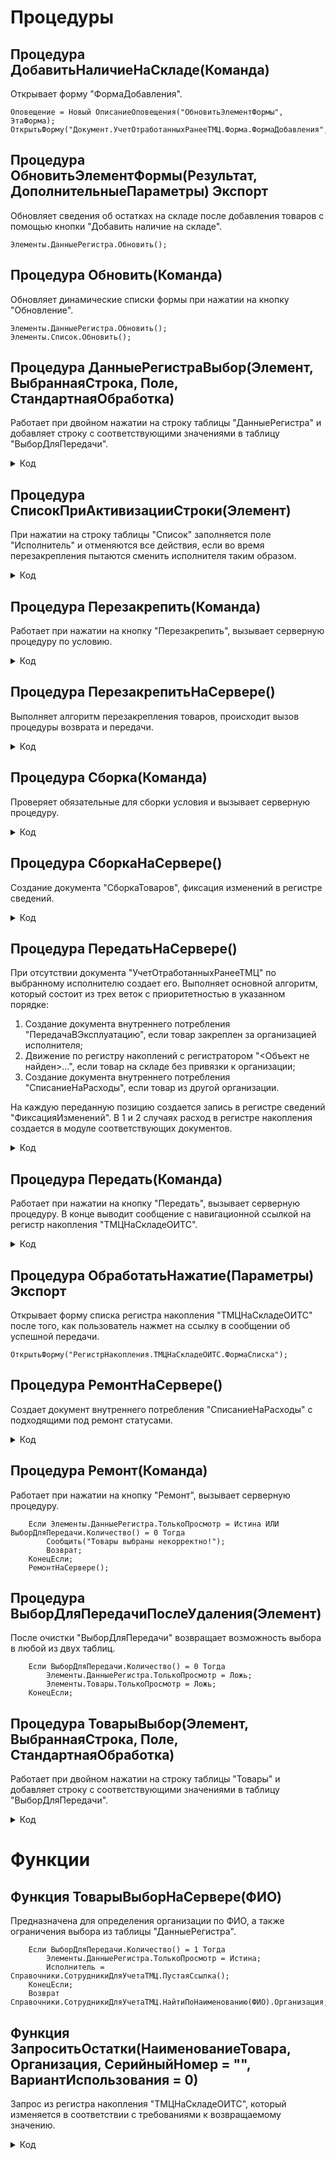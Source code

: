 # Процедуры

## Процедура ДобавитьНаличиеНаСкладе(Команда)
Открывает форму "ФормаДобавления".

```
Оповещение = Новый ОписаниеОповещения("ОбновитьЭлементФормы", ЭтаФорма);
ОткрытьФорму("Документ.УчетОтработанныхРанееТМЦ.Форма.ФормаДобавления",,,,,,Оповещение,РежимОткрытияОкнаФормы.Независимый);
```

## Процедура ОбновитьЭлементФормы(Результат, ДополнительныеПараметры) Экспорт
Обновляет сведения об остатках на складе после добавления товаров с помощью кнопки "Добавить наличие на складе". 

```
Элементы.ДанныеРегистра.Обновить();
```

## Процедура Обновить(Команда)
Обновляет динамические списки формы при нажатии на кнопку "Обновление".

```
Элементы.ДанныеРегистра.Обновить();
Элементы.Список.Обновить();
```

## Процедура ДанныеРегистраВыбор(Элемент, ВыбраннаяСтрока, Поле, СтандартнаяОбработка)
Работает при двойном нажатии на строку таблицы "ДанныеРегистра" и добавляет строку с соответствующими значениями в таблицу "ВыборДляПередачи".

<details>
<summary> Код </summary>
    
    Если Элементы.ДанныеРегистра.ТолькоПросмотр = Ложь Тогда
        Если ЗначениеЗаполнено(Элементы.ДанныеРегистра.ТекущиеДанные.СерийныйНомер) 
            И ЭтотОбъект.ВыборДляПередачи.НайтиСтроки(Новый Структура("СерийныйНомер", Элементы.ДанныеРегистра.ТекущиеДанные.СерийныйНомер)).Количество() > 0 Тогда
            Сообщение = Новый СообщениеПользователю;
            Сообщение.Текст = "Номенклатура с таким серийным номером уже выбрана";
            Сообщение.Сообщить();
        Иначе 	
            Передача = ВыборДляПередачи.Добавить(); 
            Передача.Номенклатура = Элементы.ДанныеРегистра.ТекущиеДанные.НаименованиеТовара;
            Передача.Количество = 1;
            Передача.Организация = Элементы.ДанныеРегистра.ТекущиеДанные.Организация;
            Если ЗначениеЗаполнено(Элементы.ДанныеРегистра.ТекущиеДанные.СерийныйНомер) Тогда
                Передача.СерийныйНомер = Элементы.ДанныеРегистра.ТекущиеДанные.СерийныйНомер;
                Передача.РучнойВвод = Ложь;
            Иначе
                Передача.РучнойВвод = Истина;
            КонецЕсли;
            Элементы.Товары.ТолькоПросмотр = Истина;
        КонецЕсли;
    КонецЕсли;	
</details>

## Процедура СписокПриАктивизацииСтроки(Элемент)
При нажатии на строку таблицы "Список" заполняется поле "Исполнитель" и отменяются все действия, если во время перезакрепления пытаются сменить исполнителя таким образом.

<details>
<summary> Код </summary>
	
	Если Элементы.Список.ВыделенныеСтроки.Количество() > 0 Тогда
		Если Элементы.ДанныеРегистра.ТолькоПросмотр = Ложь Тогда
			Исполнитель = Элементы.Список.ТекущиеДанные.ФИО;    
		ИначеЕсли Элементы.Товары.ТекущаяСтрока = Неопределено 
			ИЛИ ЗначениеЗаполнено(ВыборДляПередачи[0].СерийныйНомер) 
			И НЕ Элементы.Список.ТекущиеДанные.Товары.НайтиСтроки(Новый Структура("Номенклатура, СерийныйНомер",
			ВыборДляПередачи[0].Номенклатура, ВыборДляПередачи[0].СерийныйНомер)).Количество() > 0 Тогда
			
			ВыборДляПередачи.Очистить();
			Элементы.ДанныеРегистра.ТолькоПросмотр = Ложь;
			Сообщить("Выбирать позиции для перезакрепления можно только по одному сотруднику!");
		КонецЕсли;
	КонецЕсли;

</details>

## Процедура Перезакрепить(Команда)
Работает при нажатии на кнопку "Перезакрепить", вызывает серверную процедуру по условию.

<details>
<summary> Код </summary>
	
	Если Элементы.ДанныеРегистра.ТолькоПросмотр = Ложь ИЛИ ВыборДляПередачи.Количество() = 0 Тогда
		Сообщить("Товары выбраны некорректно!");
	ИначеЕсли НЕ Элементы.Список.ТекущиеДанные.ФИО = Исполнитель И ЗначениеЗаполнено(Исполнитель) Тогда
		ПерезакрепитьНаСервере();	
	Иначе
		Сообщить("Для перезакрепления выберите другого исполнителя!");
	КонецЕсли;
</details>

## Процедура ПерезакрепитьНаСервере()
Выполняет алгоритм перезакрепления товаров, происходит вызов процедуры возврата и передачи.

<details>
<summary> Код </summary>
	
	ТЗСтрок = ВыборДляПередачи.Выгрузить();
	Индекс = 0;
	Пока Индекс <> ТЗСтрок.Количество() Цикл
		Строчка = ТЗСтрок[Индекс];
		ОИТС_УчетТМЦ.ВозвратНаСклад(Элементы.Список.ТекущаяСтрока, ТЗСтрок, Строчка);
	КонецЦикла;
	ДокУчетТМЦ = Элементы.Список.ТекущаяСтрока.ПолучитьОбъект();
	Для Каждого Выбор Из ВыборДляПередачи Цикл
		НайденныеСтроки = ДокУчетТМЦ.Товары.НайтиСтроки(Новый Структура("Номенклатура, СерийныйНомер, ВариантВнесения", 
																		   Выбор.Номенклатура, Выбор.СерийныйНомер, Выбор.ВариантВнесения));
		ДокУчетТМЦ.Товары.Удалить(НайденныеСтроки[0]);
	КонецЦикла;
	ДокУчетТМЦ.Записать();
	ПередатьНаСервере();
	Сообщить("Выбранные позиции успешно перезакреплены!");	
</details>

## Процедура Сборка(Команда)
Проверяет обязательные для сборки условия и вызывает серверную процедуру.

<details>
<summary> Код </summary>
	
	Если Элементы.ДанныеРегистра.ТолькоПросмотр = Истина ИЛИ ВыборДляПередачи.Количество() = 0 Тогда
		Сообщить("Товары выбраны некорректно!");
		Возврат;
	КонецЕсли;
	Если Элементы.НоменклатураСборки.Видимость = Ложь Тогда
		Элементы.НоменклатураСборки.Видимость = Истина;
	ИначеЕсли Элементы.НоменклатураСборки.Видимость = Истина И ЗначениеЗаполнено(Элементы.НоменклатураСборки.ТекстРедактирования) Тогда
		СборкаНаСервере();	
	Иначе 
		Сообщение = Новый СообщениеПользователю;
		Сообщение.Текст = "Необходимо выбрать номенклатуру!";
		Сообщение.Поле = "НоменклатураСборки";
		Сообщение.Сообщить();	
	КонецЕсли;
</details>

## Процедура СборкаНаСервере()
Создание документа "СборкаТоваров", фиксация изменений в регистре сведений.

<details>
<summary> Код </summary>
	
	ПроверкаОрганизации = ВыборДляПередачи.Выгрузить();
	ПроверкаСерийногоНомера = ВыборДляПередачи.Выгрузить(); 
	ПроверкаОрганизации.Свернуть("Организация, СерийныйНомер");
	ПроверкаСерийногоНомера.Свернуть("СерийныйНомер");
	Если ПроверкаОрганизации.Количество() = 1 И ЗначениеЗаполнено(ПроверкаОрганизации[0].Организация) Тогда
		ИндексСтроки = 0;
		Док = Документы.УчетОтработанныхРанееТМЦ.СоздатьДокумент();
		СсылкаНового = Документы.УчетОтработанныхРанееТМЦ.ПолучитьСсылку();
		Док.УстановитьСсылкуНового(СсылкаНового);
		СборкаТоваров = Документы.СборкаТоваров.СоздатьДокумент();
		СсылкаНового = Документы.СборкаТоваров.ПолучитьСсылку();
		СборкаТоваров.УстановитьСсылкуНового(СсылкаНового);
		СборкаТоваров.Дата = ТекущаяДата();
		СборкаТоваров.ХозяйственнаяОперация = Перечисления.ХозяйственныеОперации.СборкаТоваров;
		СборкаТоваров.Склад = Справочники.Склады.НайтиПоНаименованию("Отдел ИТС (администрирование)");
		СборкаТоваров.Организация = ВыборДляПередачи[0].Организация;
		СборкаТоваров.Номенклатура = НоменклатураСборки;
		СборкаТоваров.КоличествоУпаковок = 1;
		СборкаТоваров.Количество = 1;
		СборкаТоваров.ВариантПриемкиТоваров = Перечисления.ВариантыПриемкиТоваров.РазделенаТолькоПоНакладным;
		СборкаТоваров.Статус = Перечисления.СтатусыСборокТоваров.СобраноРазобрано;
		Для Каждого Товар Из ВыборДляПередачи Цикл	
			ЗапросОстатков = ЗапроситьОстатки(Товар.Номенклатура, Товар.Организация);
			ИндексСтроки = ИндексСтроки + 1; 
			Если ЗапросОстатков.Количество() >= Товар.Количество Тогда
				НоваяСтрока = СборкаТоваров.Товары.Добавить();
				ЗаполнитьЗначенияСвойств(НоваяСтрока, Товар);
				НоваяСтрока.КоличествоУпаковок = Товар.Количество;
				ОИТС_УчетТМЦ.ЗаписьВРегистрСведений(Док.ПолучитьСсылкуНового(), 
				Новый Структура("Номенклатура, СерийныйНомер, Количество", Товар.Номенклатура, 
				Товар.СерийныйНомер, Товар.Количество), "ИспользовалиДляСборки", СборкаТоваров.ПолучитьСсылкуНового(), ИндексСтроки);
			Иначе 
				Сообщить(Строка(Товар.Номенклатура) + "нет на складе в указанном количестве");
				Возврат;
			КонецЕсли;
		КонецЦикла;
		СборкаТоваров.Записать(РежимЗаписиДокумента.Проведение);
		ВыборДляПередачи.Очистить();
		Элементы.ДанныеРегистра.Обновить();
		Элементы.НоменклатураСборки.Видимость = Ложь;
		Элементы.Товары.ТолькоПросмотр = Ложь;
		Сообщить("Указанная номенклатура успешно собрана!");
	ИначеЕсли  ПроверкаСерийногоНомера.Количество() > 1 Тогда 
		Сообщить("Для комплектующих не указывается серийный номер!")
	ИначеЕсли Не ЗначениеЗаполнено(ПроверкаОрганизации[0].Организация) Тогда
		Сообщить("Выберите позиции с заполненным полем ""Организация""!");
	Иначе	
		Сообщить("Необходимо выбирать позиции из одной организации!");
	КонецЕсли;		
</details>

## Процедура ПередатьНаСервере()
При отсутствии документа "УчетОтработанныхРанееТМЦ" по выбранному исполнителю создает его. Выполняет основной алгоритм, который состоит из трех веток с приоритетностью в указанном порядке:
1. Создание документа внутреннего потребления "ПередачаВЭксплуатацию", если товар закреплен за организацией исполнителя;
2. Движение по регистру накоплений с регистратором "<Объект не найден>...", если товар на складе без привязки к организации;
3. Создание документа внутреннего потребления "СписаниеНаРасходы", если товар из другой организации.

На каждую переданную позицию создается запись в регистре сведений "ФиксацияИзменений". В 1 и 2 случаях расход в регистре накопления создается в модуле соответствующих документов.

<details>
<summary> Код </summary>
	
	//Условия на корректность работы с формой
	Для Каждого Товар Из ВыборДляПередачи Цикл
		Если НЕ ЗначениеЗаполнено(Товар.СерийныйНомер) Тогда
			Сообщить("Поле ""Серийный номер"" не заполнено!");     
			Возврат;
		КонецЕсли;
		ПроверкаПоСерийномуНомеру = ЗапроситьОстатки(Товар.Номенклатура, Справочники.Организации.ПустаяСсылка(), Товар.СерийныйНомер, 3);
		Если ПроверкаПоСерийномуНомеру.Количество() > 0 Тогда
			Товар.РучнойВвод = Ложь;
		КонецЕсли;
		ЗапросОстатков = ЗапроситьОстатки(Товар.Номенклатура, Справочники.Организации.ПустаяСсылка(), ?(Товар.РучнойВвод = Ложь, Товар.СерийныйНомер, ""), 1); 
		ОстатокНоменклатуры = ?(ЗапросОстатков.Количество() > 0, 
								ЗапросОстатков[0].КоличествоОстаток - ВыборДляПередачи.НайтиСтроки(Новый Структура("Номенклатура, СерийныйНомер", Товар.Номенклатура, ?(Товар.РучнойВвод = Ложь, Товар.СерийныйНомер, ""))).Количество(), 
								0 - ВыборДляПередачи.НайтиСтроки(Новый Структура("Номенклатура, СерийныйНомер", Товар.Номенклатура, ?(Товар.РучнойВвод = Ложь, Товар.СерийныйНомер, ""))).Количество());
		Если ОстатокНоменклатуры >= 0 Тогда
			Продолжить;
		Иначе
			Сообщение = Новый СообщениеПользователю;
			Сообщение.Текст = "Номенклатуры " + """" + Строка(Товар.Номенклатура) + """" 
							  + " нет на складе в указанном количестве, не хватет: " + ?(ОстатокНоменклатуры >= 0, ОстатокНоменклатуры, -ОстатокНоменклатуры);
			Сообщение.Сообщить();
			Возврат;
		КонецЕсли;
	КонецЦикла;
	//Необходимо для корректной передачи ссылки на документ
	СсылкаНовогоДокументаТМЦ = Документы.УчетОтработанныхРанееТМЦ.ПустаяСсылка();
	
	//Создание документа УчетОтработанныхРанееТМЦ
	Если Документы.УчетОтработанныхРанееТМЦ.НайтиПоРеквизиту("ФИО", Исполнитель) <> Документы.УчетОтработанныхРанееТМЦ.ПустаяСсылка() Тогда
		
		ДокументРедактирование = Документы.УчетОтработанныхРанееТМЦ.НайтиПоРеквизиту("ФИО", Исполнитель).Ссылка.ПолучитьОбъект();
		ДокументРедактирование.Дата = ТекущаяДата();		
	Иначе 
		ДокументРедактирование = Документы.УчетОтработанныхРанееТМЦ.СоздатьДокумент();
		ДокументРедактирование.Дата        = ТекущаяДата();
		ДокументРедактирование.ФИО         = ЭтотОбъект.Исполнитель;
		ДокументРедактирование.Организация = ЭтотОбъект.Исполнитель.Организация;
		СсылкаНовогоДокументаТМЦ = Документы.УчетОтработанныхРанееТМЦ.ПолучитьСсылку();
		ДокументРедактирование.УстановитьСсылкуНового(СсылкаНовогоДокументаТМЦ);
	КонецЕсли;
	
	ДанныеКоличества = Новый ТаблицаЗначений;
	ДанныеКоличества.Колонки.Добавить("Номенклатура");
	ДанныеКоличества.Колонки.Добавить("Количество"); 
	ДанныеКоличества.Колонки.Добавить("СерийныйНомер");
	ДанныеКоличества.Колонки.Добавить("РучнойВвод");
	
	//Счетчик количества по товарам передачи
	Для Каждого Товар Из ВыборДляПередачи Цикл
		НоваяСтрока = ДанныеКоличества.Добавить();
		НоваяСтрока.Номенклатура     = Товар.Номенклатура;
		НоваяСтрока.Количество       = Товар.Количество;
		НоваяСтрока.СерийныйНомер    = Товар.СерийныйНомер;
		НоваяСтрока.РучнойВвод       = Товар.РучнойВвод; 
	КонецЦикла;
	//Нужно для создания только одного документа ВнутреннееПотребление - Передача в эксплуатацию
	Передача = Ложь; 
	Для Каждого Товар из ВыборДляПередачи Цикл
		НайденнаяСтрока = ДанныеКоличества.НайтиСтроки(Новый Структура("Номенклатура, СерийныйНомер", Товар.Номенклатура, Товар.СерийныйНомер));
		Если НайденнаяСтрока[0].Количество > 0 Тогда
			//Создание документа ВнутреннееПотребление - Передача в эксплуатацию 
			ЗапросОстатков = ЗапроситьОстатки(Товар.Номенклатура, Исполнитель.Организация, ?(Товар.РучнойВвод = Ложь, Товар.СерийныйНомер, ""));
			Если ЗапросОстатков.Количество() > 0 Тогда
				Если Передача = Ложь Тогда
					ПередачаВЭксплуатацию = Документы.ВнутреннееПотребление.СоздатьДокумент();
					ПередачаВЭксплуатацию.Дата                  = ТекущаяДата();
					ПередачаВЭксплуатацию.Организация           = Исполнитель.Организация;
					ПередачаВЭксплуатацию.Подразделение         = Справочники.СтруктураПредприятия.НайтиПоНаименованию("Отдел ИТС");
					ПередачаВЭксплуатацию.ХозяйственнаяОперация = Перечисления.ХозяйственныеОперации.ПередачаВЭксплуатацию;   
					ПередачаВЭксплуатацию.Ответственный         = Пользователи.ТекущийПользователь();
					ПередачаВЭксплуатацию.Статус                = Перечисления.СтатусыВнутреннихПотреблений.Принято;
					ПередачаВЭксплуатацию.Склад                 = Справочники.Склады.НайтиПоНаименованию("Отдел ИТС (администрирование)");
					ПередачаВЭксплуатацию.ОИТС_СсылкаНаДокумент = ?(СсылкаНовогоДокументаТМЦ = Документы.УчетОтработанныхРанееТМЦ.ПустаяСсылка(), 
																	ДокументРедактирование.Ссылка, ДокументРедактирование.ПолучитьСсылкуНового());
					СсылкаНового = Документы.ВнутреннееПотребление.ПолучитьСсылку();
					ПередачаВЭксплуатацию.УстановитьСсылкуНового(СсылкаНового);
				КонецЕсли;
				Стр = ПередачаВЭксплуатацию.Товары.Добавить();
				ЗаполнитьЗначенияСвойств(Стр, Товар);
				Если ЗапросОстатков[0].КоличествоОстаток - Товар.Количество >= 0 Тогда
					Стр.КоличествоУпаковок    = Товар.Количество;
				Иначе 
					Стр.КоличествоУпаковок    = ЗапросОстатков[0].КоличествоОстаток;
					Стр.Количество            = ЗапросОстатков[0].КоличествоОстаток;
				КонецЕсли;
				Стр.КатегорияЭксплуатации     = Справочники.КатегорииЭксплуатации.НайтиПоНаименованию("ТМЦ срок экспл. 12 мес");
				Стр.ФизическоеЛицо            = Исполнитель.ФизическоеЛицо;
				Стр.СтатьяРасходов            = Стр.КатегорияЭксплуатации.СтатьяРасходов;
				Стр.СерийныйНомер             = Товар.СерийныйНомер;
				Стр.АналитикаРасходов         = Справочники.Склады.НайтиПоНаименованию("Отдел ИТС (администрирование)");
				НайденнаяСтрока[0].Количество = НайденнаяСтрока[0].Количество - Стр.Количество;
				Передача   = Истина;  
				ОИТС_УчетТМЦ.ЗаписьВРегистрСведений(?(СсылкаНовогоДокументаТМЦ = Документы.УчетОтработанныхРанееТМЦ.ПустаяСсылка(), 
													ДокументРедактирование.Ссылка, ДокументРедактирование.ПолучитьСсылкуНового()), 
													Новый Структура("Номенклатура, СерийныйНомер, Количество", Товар.Номенклатура, 
													Товар.СерийныйНомер, Стр.Количество), "Передача", ПередачаВЭксплуатацию.ПолучитьСсылкуНового());
				СтрТМЦ = ДокументРедактирование.Товары.Добавить();
				ЗаполнитьЗначенияСвойств(СтрТМЦ, Товар);
				СтрТМЦ.ВариантВнесения = Перечисления.ВариантыВнесения.Передача; 
				Если НайденнаяСтрока[0].Количество = 0 Тогда
					ДанныеКоличества.Удалить(НайденнаяСтрока[0]);                                         
					Продолжить;
				КонецЕсли;
			КонецЕсли;
		КонецЕсли;
		Если НайденнаяСтрока[0].Количество > 0 Тогда
			ЗапросОстатков = ЗапроситьОстатки(Товар.Номенклатура, Справочники.Организации.ПустаяСсылка(), ?(Товар.РучнойВвод = Ложь, Товар.СерийныйНомер, ""));
			Если ЗапросОстатков.Количество() > 0 Тогда
				//Создание движения по регистру 	
				Док = Документы.УчетОтработанныхРанееТМЦ.СоздатьДокумент();
				СсылкаНового = Документы.УчетОтработанныхРанееТМЦ.ПолучитьСсылку();
				Док.УстановитьСсылкуНового(СсылкаНового); 
				СсылкаНовойРеализации = Док.ПолучитьСсылкуНового();
	
				Набор = РегистрыНакопления.ТМЦНаСкладеОИТС.СоздатьНаборЗаписей();
				Набор.Отбор.Регистратор.Установить(СсылкаНовойРеализации );
				Набор.Прочитать();
				Движение = Набор.Добавить();
				Движение.ВидДвижения          = ВидДвиженияНакопления.Расход;
				Движение.Период               = ТекущаяДата();
				Движение.НаименованиеТовара   = Товар.Номенклатура;
				Если ЗапросОстатков[0].КоличествоОстаток - НайденнаяСтрока[0].Количество >= 0 Тогда
					Движение.Количество       = НайденнаяСтрока[0].Количество;
				Иначе 
					Движение.Количество       = ЗапросОстатков[0].КоличествоОстаток; 
				КонецЕсли;
				Движение.ЕдиницыИзмерения     = Товар.Номенклатура.ЕдиницаИзмерения;
				Движение.ОтработанРанее       = Истина;
				Движение.СсылкаНаДокумент     = ?(СсылкаНовогоДокументаТМЦ = Документы.УчетОтработанныхРанееТМЦ.ПустаяСсылка(), 
												  ДокументРедактирование.Ссылка, ДокументРедактирование.ПолучитьСсылкуНового()); 
				Если  ОИТС_УчетТМЦ.ЗапросИзРегистра(Товар.СерийныйНомер).Количество() > 0 Тогда
					Движение.СерийныйНомер     = Товар.СерийныйНомер;
				КонецЕсли;
				НайденнаяСтрока[0].Количество = НайденнаяСтрока[0].Количество - Движение.Количество;
				Набор.Записать();
				ОИТС_УчетТМЦ.ЗаписьВРегистрСведений(?(СсылкаНовогоДокументаТМЦ = Документы.УчетОтработанныхРанееТМЦ.ПустаяСсылка(), 
													ДокументРедактирование.Ссылка, ДокументРедактирование.ПолучитьСсылкуНового()), 
				   									Новый Структура("Номенклатура, СерийныйНомер, Количество", Товар.Номенклатура, 
													Товар.СерийныйНомер, Движение.Количество), "ОтработанРанее", СсылкаНовойРеализации); 
				СтрТМЦ = ДокументРедактирование.Товары.Добавить();									
				ЗаполнитьЗначенияСвойств(СтрТМЦ, Товар);
				СтрТМЦ.ВариантВнесения = Перечисления.ВариантыВнесения.ЗаписьВРегистре; 
			КонецЕсли;
			Если НайденнаяСтрока[0].Количество = 0 Тогда
				ДанныеКоличества.Удалить(НайденнаяСтрока[0]);
			КонецЕсли
		КонецЕсли;
	КонецЦикла;
	Если Передача = Истина Тогда
		ПередачаВЭксплуатацию.Записать(РежимЗаписиДокумента.Проведение);
	КонецЕсли;
	КопияТЗ = ДанныеКоличества.Скопировать();
	Для Каждого Данные Из ДанныеКоличества Цикл
		Если Данные.РучнойВвод = Истина Тогда
			Данные.СерийныйНомер = "";
		КонецЕсли;
	КонецЦикла;
	ДанныеКоличества.Свернуть("Номенклатура, СерийныйНомер", "Количество"); 
	Если ДанныеКоличества.Количество() > 0 Тогда
			ЗапросОстатков = ЗапроситьОстатки(ДанныеКоличества.ВыгрузитьКолонку("Номенклатура"), Справочники.Организации.ПустаяСсылка(), ДанныеКоличества.ВыгрузитьКолонку("СерийныйНомер"), 2);
			ЗапросОстатков.Сортировать("Организация");
			СортировкаПоОрганизации = ЗапросОстатков.НайтиСтроки(Новый Структура("Организация", ЗапросОстатков[0].Организация));
			Пока КопияТЗ.Количество() > 0 Цикл 
				//Создание документа ВнутреннееПотребление - Списание на расходы
				ВнутреннееПотребление = Документы.ВнутреннееПотребление.СоздатьДокумент();
				ВнутреннееПотребление.Дата                  = ТекущаяДата();
				ВнутреннееПотребление.Организация           = СортировкаПоОрганизации[0].Организация;
				ВнутреннееПотребление.Подразделение         = Справочники.СтруктураПредприятия.НайтиПоНаименованию("Отдел ИТС");
				ВнутреннееПотребление.ХозяйственнаяОперация = Перечисления.ХозяйственныеОперации.СписаниеТоваровПоТребованию;
				ВнутреннееПотребление.Склад                 = Справочники.Склады.НайтиПоНаименованию("Отдел ИТС (администрирование)");
				ВнутреннееПотребление.ОИТС_СсылкаНаДокумент = ?(СсылкаНовогоДокументаТМЦ = Документы.УчетОтработанныхРанееТМЦ.ПустаяСсылка(), 
																ДокументРедактирование.Ссылка, ДокументРедактирование.ПолучитьСсылкуНового()); 	
				СсылкаНового = Документы.ВнутреннееПотребление.ПолучитьСсылку();
				ВнутреннееПотребление.УстановитьСсылкуНового(СсылкаНового);
				Для Каждого ОстатокПоОрганизации Из СортировкаПоОрганизации Цикл
					ПоискСтрок = ДанныеКоличества.НайтиСтроки(Новый Структура("Номенклатура", ОстатокПоОрганизации.НаименованиеТовара));
					Если ПоискСтрок.Количество() > 0 Тогда
						Если ОстатокПоОрганизации.КоличествоОстаток - ПоискСтрок[0].Количество >= 0 Тогда
							КоличествоДляИндекса = ПоискСтрок[0].Количество;
						Иначе 
							КоличествоДляИндекса = ОстатокПоОрганизации.КоличествоОстаток;
						КонецЕсли;
						ПоискДляРегистра = КопияТЗ.НайтиСтроки(Новый Структура("Номенклатура", ОстатокПоОрганизации.НаименованиеТовара));
						Для Индекс = 0 По КоличествоДляИндекса - 1 Цикл
							Стр = ВнутреннееПотребление.Товары.Добавить();
							Стр.Номенклатура          = ПоискДляРегистра[Индекс].Номенклатура; 
							Стр.КоличествоУпаковок    = ПоискДляРегистра[Индекс].Количество;
							Стр.Количество            = ПоискДляРегистра[Индекс].Количество;
							Стр.КатегорияЭксплуатации = Справочники.КатегорииЭксплуатации.НайтиПоНаименованию("ТМЦ срок экспл. 12 мес");
							Стр.ФизическоеЛицо        = Исполнитель.ФизическоеЛицо;
							Стр.СерийныйНомер         = ПоискДляРегистра[Индекс].СерийныйНомер;
							ПоискСтрок[0].Количество  = ПоискСтрок[0].Количество - Стр.Количество;
							Если ПоискСтрок[0].Количество = 0 Тогда
								ДанныеКоличества.Удалить(ПоискСтрок[0]);
							КонецЕсли;
							
							ОИТС_УчетТМЦ.ЗаписьВРегистрСведений(?(СсылкаНовогоДокументаТМЦ = Документы.УчетОтработанныхРанееТМЦ.ПустаяСсылка(), 
																ДокументРедактирование.Ссылка, ДокументРедактирование.ПолучитьСсылкуНового()), 
																Новый Структура("Номенклатура, СерийныйНомер, Количество", ПоискДляРегистра[Индекс].Номенклатура, 
																ПоискДляРегистра[Индекс].СерийныйНомер, ПоискДляРегистра[Индекс].Количество),
																"Списание",ВнутреннееПотребление.ПолучитьСсылкуНового());
							СтрТМЦ = ДокументРедактирование.Товары.Добавить();
							ЗаполнитьЗначенияСвойств(СтрТМЦ, ПоискДляРегистра[Индекс]);
							СтрТМЦ.ВариантВнесения = Перечисления.ВариантыВнесения.Списание; 
							КопияТз.Удалить(ПоискДляРегистра[Индекс]); 
						КонецЦикла;
						ЗапросОстатков.Удалить(ОстатокПоОрганизации);
					КонецЕсли;
				КонецЦикла;
				ВнутреннееПотребление.Записать(РежимЗаписиДокумента.Проведение);
				Если ЗапросОстатков.Количество() > 0 Тогда
					СортировкаПоОрганизации = ЗапросОстатков.НайтиСтроки(Новый Структура("Организация", ЗапросОстатков[0].Организация));
				КонецЕсли;
			КонецЦикла;
		КонецЕсли;
	ДокументРедактирование.Записать();
	Элементы.Список.Обновить();
	ВыборДляПередачи.Очистить();
	Элементы.ДанныеРегистра.Обновить();
	Элементы.ДанныеРегистра.ТолькоПросмотр = Ложь;
	Элементы.Товары.ТолькоПросмотр = Ложь;
</details>

## Процедура Передать(Команда)
Работает при нажатии на кнопку "Передать", вызывает серверную процедуру. В конце выводит сообщение с навигационной ссылкой на регистр накопления "ТМЦНаСкладеОИТС".

<details>
<summary> Код </summary>
	
	Если Элементы.ДанныеРегистра.ТолькоПросмотр = Истина Тогда
		Возврат;
	КонецЕсли;
	Если ВыборДляПередачи.Количество() = 0 Тогда
		Сообщить("Не выбрано какую номенклатуру надо передать!");
		Возврат;
	ИначеЕсли Элементы.Список.ВыделенныеСтроки.Количество() > 1 Тогда 
		Сообщить("Выбрано несколько строк ""ФИО"", выделите только одну и попробуйте снова!");
		Возврат;
	ИначеЕсли ЗначениеЗаполнено(Исполнитель) = Ложь Тогда
		Сообщить("Поле ""Исполнитель"" не заполнено!");
		Возврат;
	Иначе
		ПередатьНаСервере(); 
		Если ВыборДляПередачи.Количество() = 0 Тогда	
			Оповещение = Новый ОписаниеОповещения("ОбработатьНажатие", ЭтаФорма);
			ПоказатьОповещениеПользователя("Выбранные позиции успешно переданы!", Оповещение, "Посмотреть подробности (ЖМИ!)",,СтатусОповещенияПользователя.Информация);
		КонецЕсли;
	КонецЕсли;
</details>

## Процедура ОбработатьНажатие(Параметры) Экспорт
Открывает форму списка регистра накопления "ТМЦНаСкладеОИТС" после того, как пользователь нажмет на ссылку в сообщении об успешной передачи.

```
ОткрытьФорму("РегистрНакопления.ТМЦНаСкладеОИТС.ФормаСписка");
```

## Процедура РемонтНаСервере()  
Создает документ внутреннего потребления "СписаниеНаРасходы" с подходящими под ремонт статусами.

<details>
<summary> Код </summary>
	
	ПроверкаОрганизации = ВыборДляПередачи.Выгрузить();
	ПроверкаОрганизации.Свернуть("Организация"); 
	Если ПроверкаОрганизации.Количество() = 1 И ЗначениеЗаполнено(ПроверкаОрганизации[0].Организация) Тогда
		Док = Документы.УчетОтработанныхРанееТМЦ.СоздатьДокумент();
		СсылкаНового = Документы.УчетОтработанныхРанееТМЦ.ПолучитьСсылку();
		Док.УстановитьСсылкуНового(СсылкаНового); 
		СсылкаНовойРеализации = Док.ПолучитьСсылкуНового();
		
		ВнутреннееПотребление = Документы.ВнутреннееПотребление.СоздатьДокумент();
		ВнутреннееПотребление.Дата                  = ТекущаяДата();
		ВнутреннееПотребление.Организация           = ВыборДляПередачи[0].Организация;
		ВнутреннееПотребление.Подразделение         = Справочники.СтруктураПредприятия.НайтиПоНаименованию("Отдел ИТС");
		ВнутреннееПотребление.ХозяйственнаяОперация = Перечисления.ХозяйственныеОперации.СписаниеТоваровПоТребованию;
		ВнутреннееПотребление.Склад                 = Справочники.Склады.НайтиПоНаименованию("Отдел ИТС (администрирование)");
		СсылкаНового = Документы.ВнутреннееПотребление.ПолучитьСсылку();
		ВнутреннееПотребление.УстановитьСсылкуНового(СсылкаНового);
		Для Каждого Товар Из ВыборДляПередачи Цикл
			Стр = ВнутреннееПотребление.Товары.Добавить();
			Стр.Номенклатура          = Товар.Номенклатура; 
			Стр.КоличествоУпаковок    = Товар.Количество;
			Стр.Количество            = Товар.Количество;
			Стр.КатегорияЭксплуатации = Справочники.КатегорииЭксплуатации.НайтиПоНаименованию("Текущий и аварийный ремонт (счет )");
			Стр.СерийныйНомер         = Товар.СерийныйНомер;
			ОИТС_УчетТМЦ.ЗаписьВРегистрСведений(СсылкаНовойРеализации, Новый Структура("Номенклатура, СерийныйНомер, Количество", 
												Товар.Номенклатура, Товар.СерийныйНомер, Товар.Количество), "СписалиНаРасходы_Ремонт", ВнутреннееПотребление.ПолучитьСсылкуНового());
		КонецЦикла;
		ВнутреннееПотребление.Записать(РежимЗаписиДокумента.Проведение);
		ВыборДляПередачи.Очистить();
		Сообщить("Выбранные позиции успешно переданы в ремонт!");
		Элементы.ВыборДляПередачи.Обновить(); 
		Элементы.Товары.ТолькоПросмотр = Ложь;
	ИначеЕсли  ПроверкаОрганизации.Количество() > 1 Тогда
		Сообщить("Необходимо выбирать позиции из одной организации!");
	Иначе	
		Сообщить("Выберите позиции с заполненным полем ""Организация""!");
	КонецЕсли;
</details>

## Процедура Ремонт(Команда)
Работает при нажатии на кнопку "Ремонт", вызывает серверную процедуру.

```
	Если Элементы.ДанныеРегистра.ТолькоПросмотр = Истина ИЛИ ВыборДляПередачи.Количество() = 0 Тогда 
		Сообщить("Товары выбраны некорректно!");
		Возврат;
	КонецЕсли;
	РемонтНаСервере();
```

## Процедура ВыборДляПередачиПослеУдаления(Элемент)
После очистки "ВыборДляПередачи" возвращает возможность выбора в любой из двух таблиц.

```
	Если ВыборДляПередачи.Количество() = 0 Тогда
		Элементы.ДанныеРегистра.ТолькоПросмотр = Ложь;
		Элементы.Товары.ТолькоПросмотр = Ложь;
	КонецЕсли;
```

## Процедура ТоварыВыбор(Элемент, ВыбраннаяСтрока, Поле, СтандартнаяОбработка) 
Работает при двойном нажатии на строку таблицы "Товары" и добавляет строку с соответствующими значениями в таблицу "ВыборДляПередачи".

<details>
<summary> Код </summary>
	
	Если Элементы.Товары.ТолькоПросмотр = Ложь Тогда
		Если ЗначениеЗаполнено(Элементы.Товары.ТекущиеДанные.СерийныйНомер) 
			И ВыборДляПередачи.НайтиСтроки(Новый Структура("СерийныйНомер", Элементы.Товары.ТекущиеДанные.СерийныйНомер)).Количество() > 0 Тогда
			Сообщение = Новый СообщениеПользователю;
			Сообщение.Текст = "Номенклатура с таким серийным номером уже выбрана";
			Сообщение.Сообщить();
		Иначе 	
			Передача = ВыборДляПередачи.Добавить(); 
			Передача.Номенклатура = Элементы.Товары.ТекущиеДанные.Номенклатура;
			Передача.Количество = Элементы.Товары.ТекущиеДанные.Количество;
			Передача.ВариантВнесения = Элементы.Товары.ТекущиеДанные.ВариантВнесения;
			Передача.Организация = ТоварыВыборНаСервере(Строка(Элементы.Список.ТекущиеДанные.ФИО));
			Если ЗначениеЗаполнено(Элементы.Товары.ТекущиеДанные.СерийныйНомер) Тогда
				Передача.СерийныйНомер = Элементы.Товары.ТекущиеДанные.СерийныйНомер;
			КонецЕсли;
			
		КонецЕсли;
	КонецЕсли;
</details>

# Функции 

## Функция ТоварыВыборНаСервере(ФИО)
Предназначена для определения организации по ФИО, а также ограничения выбора из таблицы "ДанныеРегистра".

```
	Если ВыборДляПередачи.Количество() = 1 Тогда
		Элементы.ДанныеРегистра.ТолькоПросмотр = Истина;
		Исполнитель = Справочники.СотрудникиДляУчетаТМЦ.ПустаяСсылка(); 
	КонецЕсли;
	Возврат Справочники.СотрудникиДляУчетаТМЦ.НайтиПоНаименованию(ФИО).Организация;	
```

## Функция ЗапроситьОстатки(НаименованиеТовара, Организация, СерийныйНомер = "", ВариантИспользования = 0)
Запрос из регистра накопления "ТМЦНаСкладеОИТС", который изменяется в соответствии с требованиями к возвращаемому значению.  

<details>
<summary> Код </summary>
	
	Запрос = Новый Запрос;
	Запрос.Текст = 
		"ВЫБРАТЬ
		|	ТМЦНаСкладеОИТСОстатки.НаименованиеТовара КАК НаименованиеТовара,
		|	ТМЦНаСкладеОИТСОстатки.КоличествоОстаток КАК КоличествоОстаток,
		|	ТМЦНаСкладеОИТСОстатки.Организация КАК Организация
		|ИЗ
		|	РегистрНакопления.ТМЦНаСкладеОИТС.Остатки КАК ТМЦНаСкладеОИТСОстатки
		|ГДЕ
		|	ТМЦНаСкладеОИТСОстатки.НаименованиеТовара В(&НаименованиеТовара)
		|	И ТМЦНаСкладеОИТСОстатки.Организация = &Организация
		|	И ТМЦНаСкладеОИТСОстатки.СерийныйНомер В(&СерийныйНомер)";
	
	Запрос.УстановитьПараметр("НаименованиеТовара", НаименованиеТовара);	
	Запрос.УстановитьПараметр("СерийныйНомер", СерийныйНомер);
	Если ВариантИспользования = 1 Тогда 
		Запрос.Текст = СтрЗаменить(Запрос.Текст, "ТМЦНаСкладеОИТСОстатки.Организация КАК Организация", "");
		Запрос.Текст = СтрЗаменить(Запрос.Текст, "КоличествоОстаток,", "КоличествоОстаток");
		Запрос.Текст = СтрЗаменить(Запрос.Текст, "И ТМЦНаСкладеОИТСОстатки.Организация = &Организация", "");
		//Запрос.Текст = СтрЗаменить(Запрос.Текст, "И ТМЦНаСкладеОИТСОстатки.СерийныйНомер В(&СерийныйНомер)", "");	
	ИначеЕсли ВариантИспользования = 2 Тогда
		Запрос.Текст = СтрЗаменить(Запрос.Текст, "= &Организация", "<> &Организация");
		Запрос.УстановитьПараметр("Организация", Организация); 
	ИначеЕсли ВариантИспользования = 3 Тогда
		Запрос.Текст = СтрЗаменить(Запрос.Текст, "И ТМЦНаСкладеОИТСОстатки.Организация = &Организация", "");
		Запрос.Текст = СтрЗаменить(Запрос.Текст, "ТМЦНаСкладеОИТСОстатки.НаименованиеТовара В(&НаименованиеТовара)", ""); 
		Запрос.Текст = СтрЗаменить(Запрос.Текст, "И ТМЦНаСкладеОИТСОстатки.СерийныйНомер В(&СерийныйНомер)", "ТМЦНаСкладеОИТСОстатки.СерийныйНомер В(&СерийныйНомер)");
	Иначе
		Запрос.Текст = СтрЗаменить(Запрос.Текст, "ТМЦНаСкладеОИТСОстатки.Организация КАК Организация", "");
		Запрос.Текст = СтрЗаменить(Запрос.Текст, "КоличествоОстаток,", "КоличествоОстаток");
		Запрос.УстановитьПараметр("Организация", Организация);
	КонецЕсли;
	   
	РезультатЗапроса = Запрос.Выполнить();
	
	Возврат РезультатЗапроса.Выгрузить(); 
</details>






